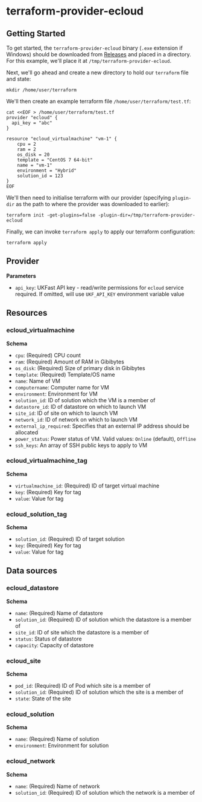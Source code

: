 # terraform-provider-ecloud

## Getting Started

To get started, the `terraform-provider-ecloud` binary (`.exe` extension if Windows) should be downloaded from [Releases](https://github.com/ukfast/terraform-provider-ecloud/releases) and placed in a directory. For this example,
we'll place it at `/tmp/terraform-provider-ecloud`.

Next, we'll go ahead and create a new directory to hold our `terraform` file and state:

```console
mkdir /home/user/terraform
```

We'll then create an example terraform file `/home/user/terraform/test.tf`:

```console
cat <<EOF > /home/user/terraform/test.tf
provider "ecloud" {
  api_key = "abc"
}

resource "ecloud_virtualmachine" "vm-1" {
    cpu = 2
    ram = 2
    os_disk = 20
    template = "CentOS 7 64-bit"
    name = "vm-1"
    environment = "Hybrid"
    solution_id = 123
}
EOF
```

We'll then need to initialise terraform with our provider (specifying `plugin-dir` as the path to where the provider was downloaded to earlier):

```console
terraform init -get-plugins=false -plugin-dir=/tmp/terraform-provider-ecloud
```

Finally, we can invoke `terraform apply` to apply our terraform configuration:

```console
terraform apply
```

## Provider

**Parameters**

- `api_key`: UKFast API key - read/write permissions for `ecloud` service required. If omitted, will use `UKF_API_KEY` environment variable value

## Resources

### ecloud_virtualmachine

**Schema**

- `cpu`: (Required) CPU count
- `ram`: (Required) Amount of RAM in Gibibytes
- `os_disk`: (Required) Size of primary disk in Gibibytes
- `template`: (Required) Template/OS name
- `name`: Name of VM
- `computername`: Computer name for VM
- `environment`: Environment for VM
- `solution_id`: ID of solution which the VM is a member of
- `datastore_id`: ID of datastore on which to launch VM
- `site_id`: ID of site on which to launch VM
- `network_id`: ID of network on which to launch VM
- `external_ip_required`: Specifies that an external IP address should be allocated
- `power_status`: Power status of VM. Valid values: `Online` (default), `Offline`
- `ssh_keys`: An array of SSH public keys to apply to VM

### ecloud_virtualmachine_tag

**Schema**

- `virtualmachine_id`: (Required) ID of target virtual machine
- `key`: (Required) Key for tag
- `value`: Value for tag

### ecloud_solution_tag

**Schema**

- `solution_id`: (Required) ID of target solution
- `key`: (Required) Key for tag
- `value`: Value for tag

## Data sources

### ecloud_datastore

**Schema**

- `name`: (Required) Name of datastore
- `solution_id`: (Required) ID of solution which the datastore is a member of
- `site_id`: ID of site which the datastore is a member of
- `status`: Status of datastore
- `capacity`: Capacity of datastore

### ecloud_site

**Schema**

- `pod_id`: (Required) ID of Pod which site is a member of
- `solution_id`: (Required) ID of solution which the site is a member of
- `state`: State of the site

### ecloud_solution

**Schema**

- `name`: (Required) Name of solution
- `environment`: Environment for solution

### ecloud_network

**Schema**

- `name`: (Required) Name of network
- `solution_id`: (Required) ID of solution which the network is a member of
